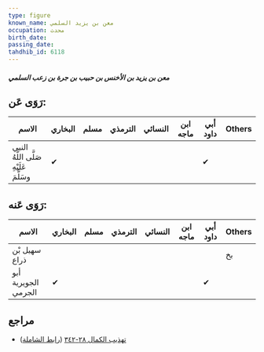 ```yaml
---
type: figure
known_name: معن بن يزيد السلمي
occupation: محدث
birth_date:
passing_date:
tahdhib_id: 6118
---
```

##### معن بن يزيد بن الأخنس بن حبيب بن جرة بن زعب السلمي

## رَوَى عَن:
| الاسم                                  | البخاري | مسلم | الترمذي | النسائي | ابن ماجه | أبي داود | Others |
| -------------------------------------- | ------- | ---- | ------- | ------- | -------- | -------- | ------ |
| النبي صَلَّى اللَّهُ عَلَيْهِ وسَلَّمَ | ✔       |      |         |         |          | ✔        |        |
## رَوَى عَنه:
| الاسم               | البخاري | مسلم | الترمذي | النسائي | ابن ماجه | أبي داود | Others |
| ------------------- | ------- | ---- | ------- | ------- | -------- | -------- | ------ |
| سهيل بْن ذراع       |         |      |         |         |          |          | بخ     |
| أبو الجويرية الجرمي | ✔       |      |         |         |          | ✔        |        |
## مراجع
- [تهذيب الكمال ٢٨-٣٤٢](obsidian://open?vault=Tahdhib-al-Kamal&file=Figures/٦١١٨-معن%20بن%20يزيد%20بن%20الأخنس%20بن%20حبيب%20بن%20جرة%20بن%20زعب%20السلمي) ([رابط الشاملة](https://shamela.ws/book/3722/15317))